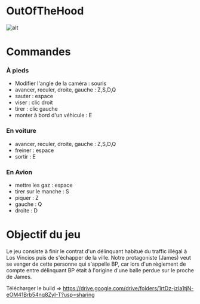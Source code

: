 # OutOfTheHood

![alt](https://cdn.discordapp.com/attachments/1073731563562483782/1073731581014974505/image.png)
# Commandes
### À pieds
* Modifier l'angle de la caméra : souris
* avancer, reculer, droite, gauche : Z,S,D,Q
* sauter : espace
* viser : clic droit
* tirer : clic gauche
* monter à bord d'un véhicule : E

### En voiture
* avancer, reculer, droite, gauche : Z,S,D,Q
* freiner : espace
* sortir : E

### En Avion
* mettre les gaz : espace
* tirer sur le manche : S
* piquer : Z
* gauche : Q
* droite : D

# Objectif du jeu
Le jeu consiste à finir le contrat d'un délinquant habitué du traffic illégal à Los Vincios puis de s'échapper de la ville. Notre protagoniste (James) veut se venger de cette personne qui s'appelle BP, car lors d'un règlement de compte entre délinquant BP était à l'origine d'une balle perdue sur le proche de James.

Télécharger le build => https://drive.google.com/drive/folders/1rtDz-jzIa1tjN-eOM41Brb54nq8ZyI-T?usp=sharing

